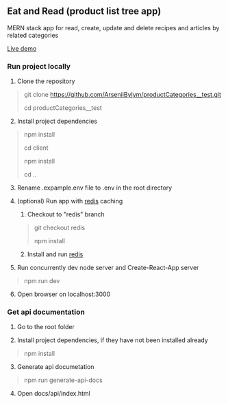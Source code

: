 ## Eat and Read (product list tree app)
MERN stack app for read, create, update and delete recipes and articles by related categories

[Live demo](https://opengeeks.herokuapp.com/)

### Run project locally
1. Clone the repository
> git clone https://github.com/ArseniiBylym/productCategories__test.git
>
> cd productCategories__test
2. Install project dependencies
> npm install
>
> cd client
>
> npm install
>
> cd ..

3. Rename .expample.env file to .env in the root directory
4. (optional) Run app with [redis](https://redis.io/) caching
    1. Checkout to "redis" branch
    >   git checkout redis
    >
    >   npm install

    2. Install and run [redis](https://redis.io/)
5. Run concurrently dev node server and Create-React-App server
> npm run dev

6. Open browser on localhost:3000

### Get api documentation

1. Go to the root folder

2. Install project dependencies, if they have not been installed already 

>npm install

3. Generate api documetation

>npm run generate-api-docs

4. Open docs/api/index.html
